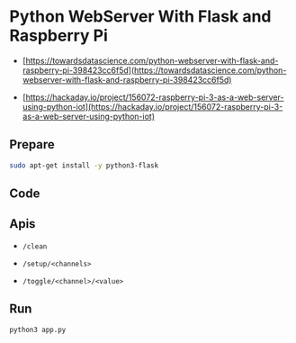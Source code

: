 # Python WebServer With Flask and Raspberry Pi

- [https://towardsdatascience.com/python-webserver-with-flask-and-raspberry-pi-398423cc6f5d](https://towardsdatascience.com/python-webserver-with-flask-and-raspberry-pi-398423cc6f5d)

- [https://hackaday.io/project/156072-raspberry-pi-3-as-a-web-server-using-python-iot](https://hackaday.io/project/156072-raspberry-pi-3-as-a-web-server-using-python-iot)


## Prepare

```bash
sudo apt-get install -y python3-flask
```

## Code


## Apis

- `/clean`

- `/setup/<channels>`

- `/toggle/<channel>/<value>`

## Run

```bash
python3 app.py
```

